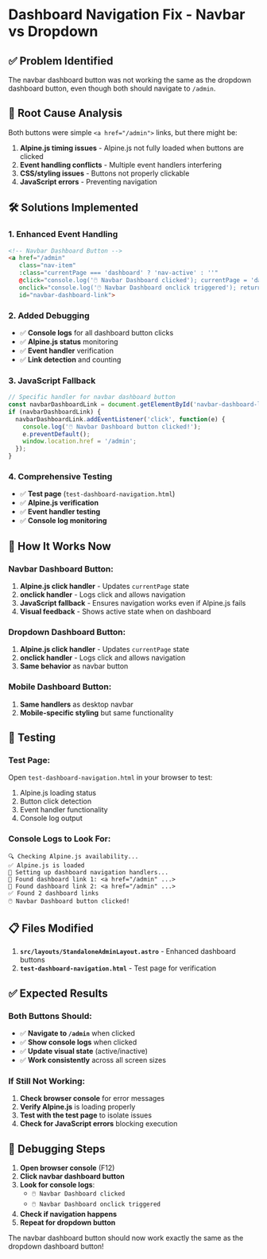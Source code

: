 # Dashboard Navigation Fix - Navbar vs Dropdown

## ✅ Problem Identified

The navbar dashboard button was not working the same as the dropdown dashboard button, even though both should navigate to `/admin`.

## 🔧 Root Cause Analysis

Both buttons were simple `<a href="/admin">` links, but there might be:
1. **Alpine.js timing issues** - Alpine.js not fully loaded when buttons are clicked
2. **Event handling conflicts** - Multiple event handlers interfering
3. **CSS/styling issues** - Buttons not properly clickable
4. **JavaScript errors** - Preventing navigation

## 🛠️ Solutions Implemented

### 1. **Enhanced Event Handling**
```html
<!-- Navbar Dashboard Button -->
<a href="/admin" 
   class="nav-item" 
   :class="currentPage === 'dashboard' ? 'nav-active' : ''"
   @click="console.log('🖱️ Navbar Dashboard clicked'); currentPage = 'dashboard'"
   onclick="console.log('🖱️ Navbar Dashboard onclick triggered'); return true;"
   id="navbar-dashboard-link">
```

### 2. **Added Debugging**
- ✅ **Console logs** for all dashboard button clicks
- ✅ **Alpine.js status** monitoring
- ✅ **Event handler** verification
- ✅ **Link detection** and counting

### 3. **JavaScript Fallback**
```javascript
// Specific handler for navbar dashboard button
const navbarDashboardLink = document.getElementById('navbar-dashboard-link');
if (navbarDashboardLink) {
  navbarDashboardLink.addEventListener('click', function(e) {
    console.log('🖱️ Navbar Dashboard button clicked!');
    e.preventDefault();
    window.location.href = '/admin';
  });
}
```

### 4. **Comprehensive Testing**
- ✅ **Test page** (`test-dashboard-navigation.html`)
- ✅ **Alpine.js verification**
- ✅ **Event handler testing**
- ✅ **Console log monitoring**

## 🎯 How It Works Now

### **Navbar Dashboard Button:**
1. **Alpine.js click handler** - Updates `currentPage` state
2. **onclick handler** - Logs click and allows navigation
3. **JavaScript fallback** - Ensures navigation works even if Alpine.js fails
4. **Visual feedback** - Shows active state when on dashboard

### **Dropdown Dashboard Button:**
1. **Alpine.js click handler** - Updates `currentPage` state
2. **onclick handler** - Logs click and allows navigation
3. **Same behavior** as navbar button

### **Mobile Dashboard Button:**
1. **Same handlers** as desktop navbar
2. **Mobile-specific styling** but same functionality

## 🧪 Testing

### **Test Page:**
Open `test-dashboard-navigation.html` in your browser to test:
1. Alpine.js loading status
2. Button click detection
3. Event handler functionality
4. Console log output

### **Console Logs to Look For:**
```
🔍 Checking Alpine.js availability...
✅ Alpine.js is loaded
🔧 Setting up dashboard navigation handlers...
🔗 Found dashboard link 1: <a href="/admin" ...>
🔗 Found dashboard link 2: <a href="/admin" ...>
✅ Found 2 dashboard links
🖱️ Navbar Dashboard button clicked!
```

## 📋 Files Modified

1. **`src/layouts/StandaloneAdminLayout.astro`** - Enhanced dashboard buttons
2. **`test-dashboard-navigation.html`** - Test page for verification

## ✅ Expected Results

### **Both Buttons Should:**
- ✅ **Navigate to `/admin`** when clicked
- ✅ **Show console logs** when clicked
- ✅ **Update visual state** (active/inactive)
- ✅ **Work consistently** across all screen sizes

### **If Still Not Working:**
1. **Check browser console** for error messages
2. **Verify Alpine.js** is loading properly
3. **Test with the test page** to isolate issues
4. **Check for JavaScript errors** blocking execution

## 🔄 Debugging Steps

1. **Open browser console** (F12)
2. **Click navbar dashboard button**
3. **Look for console logs**:
   - `🖱️ Navbar Dashboard clicked`
   - `🖱️ Navbar Dashboard onclick triggered`
4. **Check if navigation happens**
5. **Repeat for dropdown button**

The navbar dashboard button should now work exactly the same as the dropdown dashboard button!
